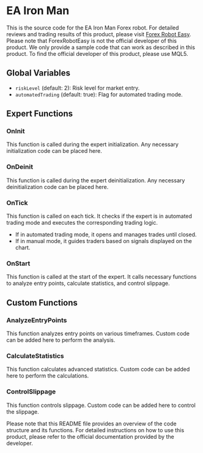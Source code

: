 # EA Iron Man

This is the source code for the EA Iron Man Forex robot. For detailed reviews and trading results of this product, please visit [Forex Robot Easy](https://forexroboteasy.com/forex-robot-review/ea-iron-man-forex-software-review-real-results/). Please note that ForexRobotEasy is not the official developer of this product. We only provide a sample code that can work as described in this product. To find the official developer of this product, please use MQL5.

## Global Variables

- `riskLevel` (default: 2): Risk level for market entry.
- `automatedTrading` (default: true): Flag for automated trading mode.

## Expert Functions

### OnInit

This function is called during the expert initialization. Any necessary initialization code can be placed here.

### OnDeinit

This function is called during the expert deinitialization. Any necessary deinitialization code can be placed here.

### OnTick

This function is called on each tick. It checks if the expert is in automated trading mode and executes the corresponding trading logic.

- If in automated trading mode, it opens and manages trades until closed.
- If in manual mode, it guides traders based on signals displayed on the chart.

### OnStart

This function is called at the start of the expert. It calls necessary functions to analyze entry points, calculate statistics, and control slippage.

## Custom Functions

### AnalyzeEntryPoints

This function analyzes entry points on various timeframes. Custom code can be added here to perform the analysis.

### CalculateStatistics

This function calculates advanced statistics. Custom code can be added here to perform the calculations.

### ControlSlippage

This function controls slippage. Custom code can be added here to control the slippage.

Please note that this README file provides an overview of the code structure and its functions. For detailed instructions on how to use this product, please refer to the official documentation provided by the developer.
